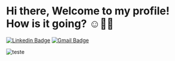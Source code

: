 
# Hi there, Welcome to my profile! How is it going? ☺️👋🏻

[![Linkedin Badge](https://img.shields.io/badge/-LinkedIn-blue?style=flat-square&logo=Linkedin&logoColor=white&link=https://www.linkedin.com/in/flavio-soares-da-silva10/)](https://www.linkedin.com/in/josivaldobatista/)
[![Gmail Badge](https://img.shields.io/badge/-Gmail-c14438?style=flat-square&logo=Gmail&logoColor=white&link=mailto:soares.flavio10@gmail.com)](mailto:josivaldo.fb@gmail.com)

![teste](https://i.pinimg.com/originals/33/58/33/33583360a5af1e4e0b80593259c17dc7.jpg)

